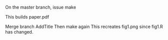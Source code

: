 
On the master branch, issue
make

This builds paper.pdf


Merge branch AddTitle
Then make again
This recreates fig1.png since fig1.R has changed.


